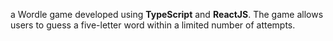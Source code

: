 a Wordle game developed using **TypeScript** and **ReactJS**.
The game allows users to guess a five-letter word within a limited number of attempts.
